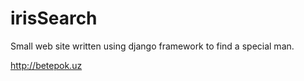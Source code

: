 # irisSearch
Small web site written using django framework to find a special man.

http://betepok.uz
